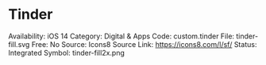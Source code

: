 # Tinder

Availability: iOS 14
Category: Digital & Apps
Code: custom.tinder
File: tinder-fill.svg
Free: No
Source: Icons8
Source Link: https://icons8.com/l/sf/
Status: Integrated
Symbol: tinder-fill2x.png